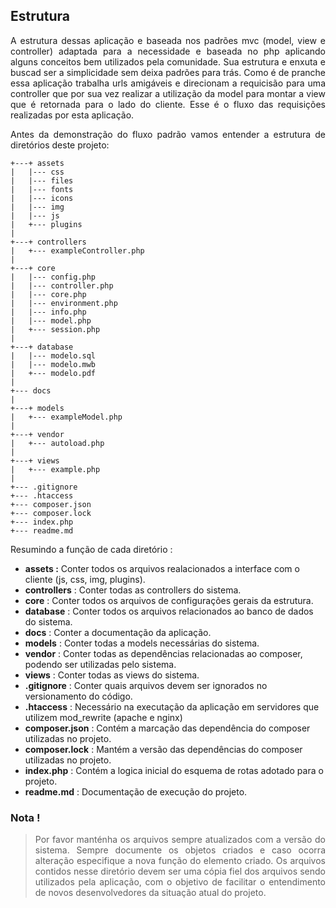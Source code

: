 ## Estrutura

<p style="text-align: justify;">
A estrutura dessas aplicação e baseada nos padrões mvc (model, view e controller) adaptada para a necessidade e baseada no php aplicando alguns conceitos bem utilizados pela comunidade. Sua estrutura e enxuta e buscad ser a simplicidade sem deixa padrões para trás. Como é de pranche essa aplicação trabalha urls amigáveis e direcionam a requicisão para uma controller que por sua vez realizar a utilização da  model para montar a view que é retornada para o lado do cliente. Esse é o fluxo das requisições realizadas por esta aplicação.
</p>

<p style="text-align: justify;">
Antes da demonstração do fluxo padrão vamos entender a estrutura de diretórios deste projeto:
</p>

```
+---+ assets
|   |--- css
|   |--- files
|   |--- fonts
|   |--- icons
|   |--- img
|   |--- js
|   +--- plugins
|
+---+ controllers
|   +--- exampleController.php
|
+---+ core
|   |--- config.php
|   |--- controller.php
|   |--- core.php
|   |--- environment.php
|   |--- info.php
|   |--- model.php
|   +--- session.php
|    
+---+ database
|   |--- modelo.sql
|   |--- modelo.mwb
|   +--- modelo.pdf
|
+--- docs
|
+---+ models
|   +--- exampleModel.php
|
+---+ vendor
|   +--- autoload.php
|
+---+ views
|   +--- example.php
|
+--- .gitignore
+--- .htaccess
+--- composer.json
+--- composer.lock
+--- index.php
+--- readme.md
```

<p style="text-align: justify;">
Resumindo a função de cada diretório :
</p>

- **assets :** Conter todos os arquivos realacionados a interface com o cliente (js, css, img, plugins).
- **controllers** : Conter todas as controllers do sistema.
- **core** : Conter todos os arquivos de configurações gerais da estrutura.
- **database** : Conter todos os arquivos relacionados ao banco de dados do sistema.
- **docs** : Conter a documentação da aplicação.
- **models** : Conter todas a models necessárias do sistema.
- **vendor** : Conter todas as dependências relacionadas ao composer, podendo ser utilizadas pelo sistema.
- **views** : Conter todas as views do sistema.
- **.gitignore** : Conter quais arquivos devem ser ignorados no versionamento do código.
- **.htaccess** : Necessário na executação da aplicação em servidores que utilizem mod_rewrite (apache e nginx)
- **composer.json** : Contém a marcação das dependência do composer utilizadas no projeto. 
- **composer.lock** : Mantém a versão das dependências do composer utilizadas no projeto.
- **index.php** : Contém a logica inicial do esquema de rotas adotado para o projeto.
- **readme.md** : Documentação de execução do projeto.

### Nota !

><p style="text-align: justify;">Por favor manténha os arquivos sempre atualizados com a versão do sistema. Sempre documente os objetos criados e caso ocorra alteração especifique a nova função do elemento criado. Os arquivos contidos nesse diretório devem ser uma cópia fiel dos arquivos sendo utilizados pela aplicação, com o objetivo de facilitar o entendimento de novos desenvolvedores da situação atual do projeto.</p>